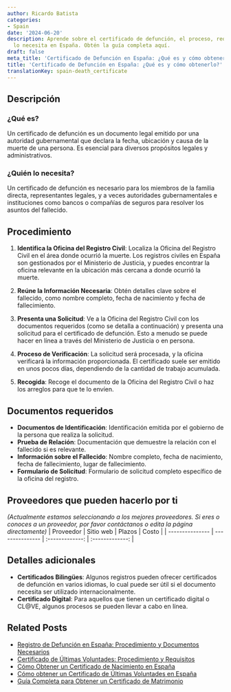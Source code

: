 ```yaml
---
author: Ricardo Batista
categories:
- Spain
date: '2024-06-20'
description: Aprende sobre el certificado de defunción, el proceso, requisitos y quién
  lo necesita en España. Obtén la guía completa aquí.
draft: false
meta_title: 'Certificado de Defunción en España: ¿Qué es y cómo obtenerlo?'
title: 'Certificado de Defunción en España: ¿Qué es y cómo obtenerlo?'
translationKey: spain-death_certificate
---
```



## Descripción
### ¿Qué es?
Un certificado de defunción es un documento legal emitido por una autoridad gubernamental que declara la fecha, ubicación y causa de la muerte de una persona. Es esencial para diversos propósitos legales y administrativos.

### ¿Quién lo necesita?
Un certificado de defunción es necesario para los miembros de la familia directa, representantes legales, y a veces autoridades gubernamentales e instituciones como bancos o compañías de seguros para resolver los asuntos del fallecido.

## Procedimiento
1. **Identifica la Oficina del Registro Civil**: Localiza la Oficina del Registro Civil en el área donde ocurrió la muerte. Los registros civiles en España son gestionados por el Ministerio de Justicia, y puedes encontrar la oficina relevante en la ubicación más cercana a donde ocurrió la muerte.
   
2. **Reúne la Información Necesaria**: Obtén detalles clave sobre el fallecido, como nombre completo, fecha de nacimiento y fecha de fallecimiento.

3. **Presenta una Solicitud**: Ve a la Oficina del Registro Civil con los documentos requeridos (como se detalla a continuación) y presenta una solicitud para el certificado de defunción. Esto a menudo se puede hacer en línea a través del Ministerio de Justicia o en persona.
   
4. **Proceso de Verificación**: La solicitud será procesada, y la oficina verificará la información proporcionada. El certificado suele ser emitido en unos pocos días, dependiendo de la cantidad de trabajo acumulada.
   
5. **Recogida**: Recoge el documento de la Oficina del Registro Civil o haz los arreglos para que te lo envíen.

## Documentos requeridos
- **Documentos de Identificación**: Identificación emitida por el gobierno de la persona que realiza la solicitud.
- **Prueba de Relación**: Documentación que demuestre la relación con el fallecido si es relevante.
- **Información sobre el Fallecido**: Nombre completo, fecha de nacimiento, fecha de fallecimiento, lugar de fallecimiento.
- **Formulario de Solicitud**: Formulario de solicitud completo específico de la oficina del registro.

## Proveedores que pueden hacerlo por ti
_(Actualmente estamos seleccionando a los mejores proveedores. Si eres o conoces a un proveedor, por favor contáctanos o edita la página directamente)_
| Proveedor        |     Sitio web     |     Plazos    |       Costo      |
| --------------- | --------------- |  :-------------: | :-------------: |

## Detalles adicionales
- **Certificados Bilingües**: Algunos registros pueden ofrecer certificados de defunción en varios idiomas, lo cual puede ser útil si el documento necesita ser utilizado internacionalmente.
- **Certificado Digital**: Para aquellos que tienen un certificado digital o CL@VE, algunos procesos se pueden llevar a cabo en línea.


## Related Posts

- [Registro de Defunción en España: Procedimiento y Documentos Necesarios](https://tramitit.com/es/guides/spain/inscripcion_de_defuncion/)
- [Certificado de Últimas Voluntades: Procedimiento y Requisitos](https://tramitit.com/es/guides/spain/certificado_de_actos_de_última_voluntad/)
- [Cómo Obtener un Certificado de Nacimiento en España](https://tramitit.com/es/guides/spain/certificado_de_nacimiento/)
- [Cómo obtener un Certificado de Últimas Voluntades en España](https://tramitit.com/es/guides/spain/obtencion_del_certificado_de_ultimas_voluntades/)
- [Guía Completa para Obtener un Certificado de Matrimonio](https://tramitit.com/es/guides/spain/certificado_de_matrimonio/)